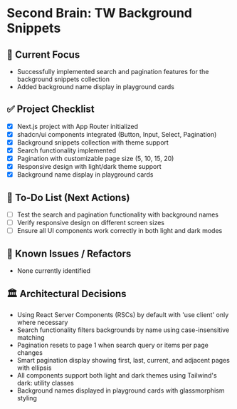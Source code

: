 # Second Brain: TW Background Snippets

## 🎯 Current Focus
- Successfully implemented search and pagination features for the background snippets collection
- Added background name display in playground cards

## ✅ Project Checklist
- [x] Next.js project with App Router initialized
- [x] shadcn/ui components integrated (Button, Input, Select, Pagination)
- [x] Background snippets collection with theme support
- [x] Search functionality implemented
- [x] Pagination with customizable page size (5, 10, 15, 20)
- [x] Responsive design with light/dark theme support
- [x] Background name display in playground cards

## 📝 To-Do List (Next Actions)
- [ ] Test the search and pagination functionality with background names
- [ ] Verify responsive design on different screen sizes
- [ ] Ensure all UI components work correctly in both light and dark modes

## 🐞 Known Issues / Refactors
- None currently identified

## 🏛️ Architectural Decisions
- Using React Server Components (RSCs) by default with 'use client' only where necessary
- Search functionality filters backgrounds by name using case-insensitive matching
- Pagination resets to page 1 when search query or items per page changes
- Smart pagination display showing first, last, current, and adjacent pages with ellipsis
- All components support both light and dark themes using Tailwind's dark: utility classes
- Background names displayed in playground cards with glassmorphism styling